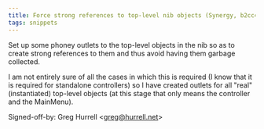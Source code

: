 ```yaml
---
title: Force strong references to top-level nib objects (Synergy, b2cc476)
tags: snippets
---
```


Set up some phoney outlets to the top-level objects in the nib so as to create strong references to them and thus avoid having them garbage collected.

I am not entirely sure of all the cases in which this is required (I know that it is required for standalone controllers) so I have created outlets for all "real" (instantiated) top-level objects (at this stage that only means the controller and the MainMenu).

Signed-off-by: Greg Hurrell &lt;greg@hurrell.net&gt;
